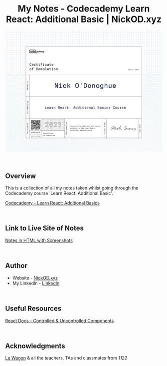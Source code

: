 <h1 align="center">My Notes - Codecademy Learn React: Additional Basic | NickOD.xyz</h1>

![Certificate of Completion](./assets/images/Codecademy%20-%20Learn%20React%20Additional%20Basics%20Course.jpg)

<br>

## Overview

This is a collection of all my notes taken whilst going through the Codecademy course 'Learn React: Additional Basic'.

[Codecademy - Learn React: Additional Basics](https://www.codecademy.com/learn/learn-react-additional-basics)

<br>

## Link to Live Site of Notes

[Notes in HTML with Screenshots](https://nick-odonoghue.github.io/codecademy-learn-react-additional-basics/)

<br>

## Author

- Website - [NickOD.xyz](http://www.NickOD.xyz)
- My LinkedIn - [LinkedIn](https://www.linkedin.com/in/nick-odonoghue/)

<br>

## Useful Resources

[React Docs - Controlled & Uncontrolled Components](https://react.dev/learn/sharing-state-between-components#controlled-and-uncontrolled-components)

<br>

## Acknowledgments

[Le Wagon](https://www.lewagon.com/) & all the teachers, TAs and classmates from <em>1122</em>
